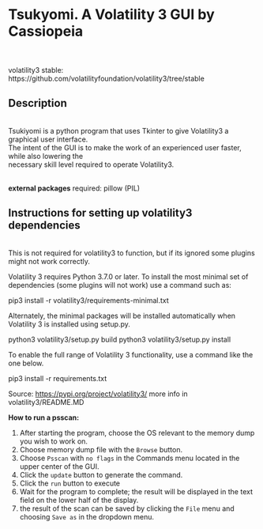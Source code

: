 # **Tsukyomi**. A Volatility 3 GUI by Cassiopeia
<br/>
<br/>
volatility3 stable: https://github.com/volatilityfoundation/volatility3/tree/stable



## Description
<br/>
Tsukiyomi is a python program that uses Tkinter to give Volatility3 a graphical user interface. <br/>
The intent of the GUI is to make the work of an experienced user faster, while also lowering the <br/>
necessary skill level required to operate Volatility3.
<br/>
<br/>

**external packages**
required: pillow (PIL)


## Instructions for setting up volatility3 dependencies
<br/>
This is not required for volatility3 to function, but if its ignored some plugins might not work correctly.

Volatility 3 requires Python 3.7.0 or later. To install the most minimal set of dependencies (some plugins will not work) use a command such as:

pip3 install -r volatility3/requirements-minimal.txt

Alternately, the minimal packages will be installed automatically when Volatility 3 is installed using setup.py.

python3 volatility3/setup.py build 
python3 volatility3/setup.py install

To enable the full range of Volatility 3 functionality, use a command like the one below.

pip3 install -r requirements.txt

Source: https://pypi.org/project/volatility3/
more info in volatility3/README.MD
<br/>


**How to run a psscan:**

1. After starting the program, choose the OS relevant to the memory dump you wish to work on.
2. Choose memory dump file with the `Browse` button.
3. Choose `Psscan` with `no flags` in the Commands menu located in the upper center of the GUI.
4. Click the `update` button to generate the command.
5. Click the `run` button to execute
6. Wait for the program to complete; the result will be displayed in the text field on the lower half of the display.
7. the result of the scan can be saved by clicking the `File` menu and choosing `Save as` in the dropdown menu.

